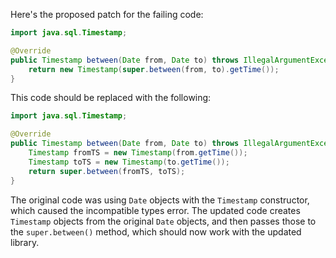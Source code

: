 Here's the proposed patch for the failing code:

```java
import java.sql.Timestamp;

@Override
public Timestamp between(Date from, Date to) throws IllegalArgumentException {
    return new Timestamp(super.between(from, to).getTime());
}
```

This code should be replaced with the following:

```java
import java.sql.Timestamp;

@Override
public Timestamp between(Date from, Date to) throws IllegalArgumentException {
    Timestamp fromTS = new Timestamp(from.getTime());
    Timestamp toTS = new Timestamp(to.getTime());
    return super.between(fromTS, toTS);
}
```

The original code was using `Date` objects with the `Timestamp` constructor, which caused the incompatible types error. The updated code creates `Timestamp` objects from the original `Date` objects, and then passes those to the `super.between()` method, which should now work with the updated library.